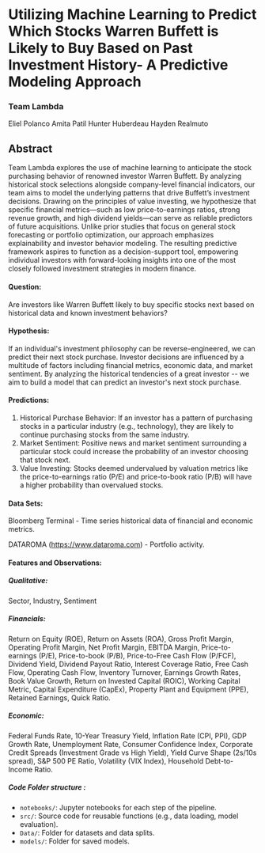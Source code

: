 # Utilizing Machine Learning to Predict Which Stocks Warren Buffett is Likely to Buy Based on Past Investment History- A Predictive Modeling Approach

### Team Lambda
Eliel Polanco
Amita Patil 
Hunter Huberdeau 
Hayden Realmuto

## Abstract
Team Lambda explores the use of machine learning to anticipate the stock purchasing behavior of renowned investor Warren Buffett. By analyzing historical stock selections alongside company-level financial indicators, our team aims to model the underlying patterns that drive Buffett’s investment decisions. Drawing on the principles of value investing, we hypothesize that specific financial metrics—such as low price-to-earnings ratios, strong revenue growth, and high dividend yields—can serve as reliable predictors of future acquisitions. Unlike prior studies that focus on general stock forecasting or portfolio optimization, our approach emphasizes explainability and investor behavior modeling. The resulting predictive framework aspires to function as a decision-support tool, empowering individual investors with forward-looking insights into one of the most closely followed investment strategies in modern finance.

#### Question:
Are investors like Warren Buffett likely to buy specific stocks next based on historical data and known investment behaviors?

#### Hypothesis: 
If an individual's investment philosophy can be reverse-engineered, we can predict their next stock purchase. Investor decisions are influenced by a multitude of factors including financial metrics, economic data, and market sentiment. By analyzing the historical tendencies of a great investor -- we aim to build a model that can predict an investor's next stock purchase.

#### Predictions:
1. Historical Purchase Behavior: If an investor has a pattern of purchasing stocks in a particular industry (e.g., technology), they are likely to continue purchasing stocks from the same industry.
2. Market Sentiment: Positive news and market sentiment surrounding a particular stock could increase the probability of an investor choosing that stock next. 
3. Value Investing: Stocks deemed undervalued by valuation metrics like the price-to-earnings ratio (P/E) and price-to-book ratio (P/B) will have a higher probability than overvalued stocks. 

#### Data Sets:
Bloomberg Terminal - Time series historical data of financial and economic metrics.

DATAROMA (https://www.dataroma.com) - Portfolio activity. 

#### Features and Observations: 
##### Qualitative: 
Sector, Industry, Sentiment 

##### Financials: 
Return on Equity (ROE), Return on Assets (ROA), Gross Profit Margin, Operating Profit Margin, Net Profit Margin, EBITDA Margin, Price-to-earnings (P/E), Price-to-book (P/B), Price-to-Free Cash Flow (P/FCF), Dividend Yield, Dividend Payout Ratio, Interest Coverage Ratio, Free Cash Flow, Operating Cash Flow, Inventory Turnover, Earnings Growth Rates, Book Value Growth, Return on Invested Capital (ROIC), Working Capital Metric, Capital Expenditure (CapEx), Property Plant and Equipment (PPE), Retained Earnings, Quick Ratio. 

##### Economic: 
Federal Funds Rate, 10-Year Treasury Yield, Inflation Rate (CPI, PPI), GDP Growth Rate, Unemployment Rate, Consumer Confidence Index, Corporate Credit Spreads (Investment Grade vs High Yield), Yield Curve Shape (2s/10s spread), S&P 500 PE Ratio, Volatility (VIX Index), Household Debt-to-Income Ratio. 


##### Code Folder structure :
 - `notebooks/`: Jupyter notebooks for each step of the pipeline.
- `src/`: Source code for reusable functions (e.g., data loading, model evaluation).
- `Data/`: Folder for datasets and data splits.
- `models/`: Folder for saved models.



